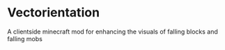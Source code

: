 # Vectorientation
A clientside minecraft mod for enhancing the visuals of falling blocks and falling mobs
